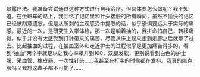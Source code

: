 暴露疗法。我准备尝试通过这种方式进行自我治疗。但具体要怎么做呢？我不知道。在坐班车的路上，我回忆了记忆里和针头接触的所有瞬间，虽然不愉快的记忆已经被刻意遗忘，但是从所剩的主观感受中提取的话，似乎恐惧要远大于实际的痛感。最近的一次，是研究生入学体检，那一次是躺着抽的，我拼命掐自己，转移痛觉，似乎并没有太感受到打针带来的痛苦，尽管从床上起来走到走廊之后就晕了过去。比起抽血的过程，在抽血室外和走近护士的过程似乎是更加痛苦得多的，看到“抽血”两个字就足以让我心率飙升到160，双腿发软，更别说看到白色的护士服、采血管、橡皮筋、一次性针头……我甚至在打字的时候都在发抖。我真的能克服吗？我想这辈子都不可能了……